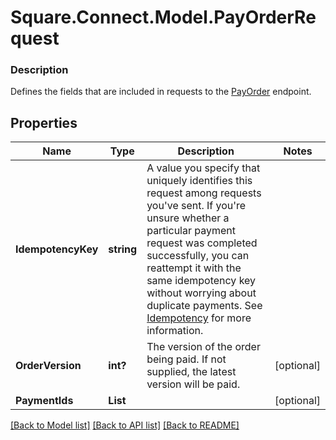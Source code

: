 # Square.Connect.Model.PayOrderRequest

### Description

Defines the fields that are included in requests to the [PayOrder](#endpoint-payorder) endpoint.

## Properties

Name | Type | Description | Notes
------------ | ------------- | ------------- | -------------
**IdempotencyKey** | **string** | A value you specify that uniquely identifies this request among requests you&#39;ve sent. If you&#39;re unsure whether a particular payment request was completed successfully, you can reattempt it with the same idempotency key without worrying about duplicate payments.  See [Idempotency](https://developer.squareup.com/docs/working-with-apis/idempotency) for more information. | 
**OrderVersion** | **int?** | The version of the order being paid. If not supplied, the latest version will be paid. | [optional] 
**PaymentIds** | **List<string>** |  | [optional] 



[[Back to Model list]](../README.md#documentation-for-models) [[Back to API list]](../README.md#documentation-for-api-endpoints) [[Back to README]](../README.md)

